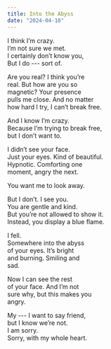 ```yaml
---
title: Into the Abyss
date: "2024-04-18"
---
```


I think I’m crazy.<br/>
I’m not sure we met.<br/>
I certainly don’t know you,<br/>
But I do --- sort of.<br/>


Are you real? I think you’re<br/>
real. But how are you so<br/>
magnetic? Your presence<br/>
pulls me close. And no matter<br/>
how hard I try, I can’t break free.<br/>


And I know I’m crazy.<br/>
Because I’m trying to break free,<br/>
but I don’t want to.<br/>


I didn’t see your face.<br/>
Just your eyes. Kind of beautiful.<br/>
Hypnotic. Comforting one<br/>
moment, angry the next.<br/>


You want me to look away.<br/>


But I don’t. I see you.<br/>
You are gentle and kind.<br/>
But you’re not allowed to show it.<br/>
Instead, you display a blue flame.<br/>


I fell.<br/>
Somewhere into the abyss<br/>
of your eyes. It’s bright<br/>
and burning. Smiling and<br/>
sad.<br/>


Now I can see the rest<br/>
of your face. And I’m not<br/>
sure why, but this makes you<br/>
angry.<br/>


My --- I want to say friend,<br/>
but I know we’re not.<br/>
I am sorry.<br/>
Sorry, with my whole heart.<br/>